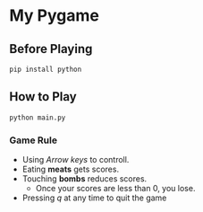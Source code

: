 # My Pygame
## Before Playing
`pip install python`

## How to Play 
`python main.py`

### Game Rule
- Using *Arrow keys* to controll.
- Eating **meats** gets scores.
- Touching **bombs** reduces scores.
    -  Once your scores are less than 0, you lose.
- Pressing *q* at any time to quit the game
